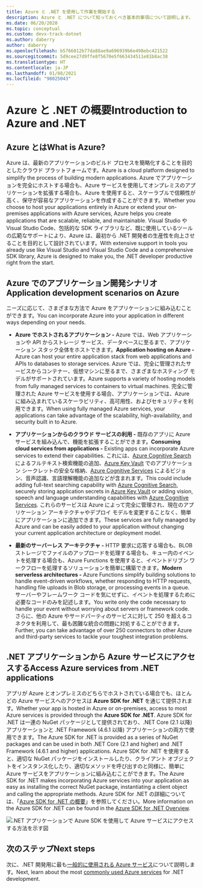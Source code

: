```yaml
---
title: Azure と .NET を使用して作業を開始する
description: Azure と .NET について知っておくべき基本的事項について説明します。
ms.date: 06/20/2020
ms.topic: conceptual
ms.custom: devx-track-dotnet
ms.author: daberry
author: daberry
ms.openlocfilehash: b5766012b77da88ae9a696939b6e498ebc421522
ms.sourcegitcommit: 5d9cee27d9ffe8f5670e5f663434511e81b8ac38
ms.translationtype: HT
ms.contentlocale: ja-JP
ms.lasthandoff: 01/08/2021
ms.locfileid: "98025043"
---
```

# <a name="introduction-to-azure-and-net"></a><span data-ttu-id="19d42-103">Azure と .NET の概要</span><span class="sxs-lookup"><span data-stu-id="19d42-103">Introduction to Azure and .NET</span></span>

## <a name="what-is-azure"></a><span data-ttu-id="19d42-104">Azure とは</span><span class="sxs-lookup"><span data-stu-id="19d42-104">What is Azure?</span></span>

<span data-ttu-id="19d42-105">Azure は、最新のアプリケーションのビルド プロセスを簡略化することを目的としたクラウド プラットフォームです。</span><span class="sxs-lookup"><span data-stu-id="19d42-105">Azure is a cloud platform designed to simplify the process of building modern applications.</span></span>  <span data-ttu-id="19d42-106">Azure でアプリケーションを完全にホストする場合も、Azure サービスを使用してオンプレミスのアプリケーションを拡張する場合も、Azure を使用すると、スケーラブルで信頼性が高く、保守が容易なアプリケーションを作成することができます。</span><span class="sxs-lookup"><span data-stu-id="19d42-106">Whether you choose to host your applications entirely in Azure or extend your on-premises applications with Azure services, Azure helps you create applications that are scalable, reliable, and maintainable.</span></span>  <span data-ttu-id="19d42-107">Visual Studio や Visual Studio Code、包括的な SDK ライブラリなど、既に使用しているツールの広範なサポートにより、Azure は、最初から .NET 開発者の生産性を向上させることを目的として設計されています。</span><span class="sxs-lookup"><span data-stu-id="19d42-107">With extensive support in tools you already use like Visual Studio and Visual Studio Code and a comprehensive SDK library, Azure is designed to make you, the .NET developer productive right from the start.</span></span>

## <a name="application-development-scenarios-on-azure"></a><span data-ttu-id="19d42-108">Azure でのアプリケーション開発シナリオ</span><span class="sxs-lookup"><span data-stu-id="19d42-108">Application development scenarios on Azure</span></span>

<span data-ttu-id="19d42-109">ニーズに応じて、さまざまな方法で Azure をアプリケーションに組み込むことができます。</span><span class="sxs-lookup"><span data-stu-id="19d42-109">You can incorporate Azure into your application in different ways depending on your needs.</span></span>

- <span data-ttu-id="19d42-110">**Azure でホストされるアプリケーション -** Azure では、Web アプリケーションや API からストレージ サービス、データベースに至るまで、アプリケーション スタック全体をホストできます。</span><span class="sxs-lookup"><span data-stu-id="19d42-110">**Application hosting on Azure -** Azure can host your entire application stack from web applications and APIs to databases to storage services.</span></span> <span data-ttu-id="19d42-111">Azure では、完全に管理されたサービスからコンテナー、仮想マシンに至るまで、さまざまなホスティング モデルがサポートされています。</span><span class="sxs-lookup"><span data-stu-id="19d42-111">Azure supports a variety of hosting models from fully managed services to containers to virtual machines.</span></span> <span data-ttu-id="19d42-112">完全に管理された Azure サービスを使用する場合、アプリケーションでは、Azure に組み込まれているスケーラビリティ、高可用性、およびセキュリティを利用できます。</span><span class="sxs-lookup"><span data-stu-id="19d42-112">When using fully managed Azure services, your applications can take advantage of the scalability, high-availability, and security built in to Azure.</span></span>

- <span data-ttu-id="19d42-113">**アプリケーションからのクラウド サービスの利用 -** 既存のアプリに Azure サービスを組み込んで、機能を拡張することができます。</span><span class="sxs-lookup"><span data-stu-id="19d42-113">**Consuming cloud services from applications -** Existing apps can incorporate Azure services to extend their capabilities.</span></span>  <span data-ttu-id="19d42-114">これには、[Azure Cognitive Search](/azure/search/search-what-is-azure-search) によるフルテキスト検索機能の追加、[Azure Key Vault](/azure/key-vault/) でのアプリケーション シークレットの安全な格納、[Azure Cognitive Services](/azure/cognitive-services/) によるビジョン、音声認識、言語理解機能の追加などが含まれます。</span><span class="sxs-lookup"><span data-stu-id="19d42-114">This could include adding full-text searching capability with [Azure Cognitive Search](/azure/search/search-what-is-azure-search), securely storing application secrets in [Azure Key Vault](/azure/key-vault/) or adding vision, speech and language understanding capabilities with [Azure Cognitive Services](/azure/cognitive-services/).</span></span>  <span data-ttu-id="19d42-115">これらのサービスは Azure によって完全に管理され、現在のアプリケーション アーキテクチャやデプロイ モデルを変更することなく、簡単にアプリケーションに追加できます。</span><span class="sxs-lookup"><span data-stu-id="19d42-115">These services are fully managed by Azure and can be easily added to your application without changing your current application architecture or deployment model.</span></span>

- <span data-ttu-id="19d42-116">**最新のサーバーレス アーキテクチャ -** HTTP 要求に応答する場合も、BLOB ストレージでファイルのアップロードを処理する場合も、キュー内のイベントを処理する場合も、Azure Functions を使用すると、イベントドリブン ワークフローを処理するソリューションを簡単に構築できます。</span><span class="sxs-lookup"><span data-stu-id="19d42-116">**Modern serverless architectures -** Azure Functions simplify building solutions to handle event-driven workflows, whether responding to HTTP requests, handling file uploads in Blob storage, or processing events in a queue.</span></span>  <span data-ttu-id="19d42-117">サーバーやフレームワーク コードを気にせずに、イベントを処理するために必要なコードのみを記述します。</span><span class="sxs-lookup"><span data-stu-id="19d42-117">You write only the code necessary to handle your event without worrying about servers or framework code.</span></span>  <span data-ttu-id="19d42-118">さらに、他の Azure やサードパーティのサービスに対して 250 を超えるコネクタを利用して、最も困難な統合の問題に対処することができます。</span><span class="sxs-lookup"><span data-stu-id="19d42-118">Further, you can take advantage of over 250 connectors to other Azure and third-party services to tackle your toughest integration problems.</span></span>

## <a name="access-azure-services-from-net-applications"></a><span data-ttu-id="19d42-119">.NET アプリケーションから Azure サービスにアクセスする</span><span class="sxs-lookup"><span data-stu-id="19d42-119">Access Azure services from .NET applications</span></span>

<span data-ttu-id="19d42-120">アプリが Azure とオンプレミスのどちらでホストされている場合でも、ほとんどの Azure サービスへのアクセスは **Azure SDK for .NET** を通じて提供されます。</span><span class="sxs-lookup"><span data-stu-id="19d42-120">Whether your app is hosted in Azure or on-premises, access to most Azure services is provided through the **Azure SDK for .NET**.</span></span>  <span data-ttu-id="19d42-121">Azure SDK for .NET は一連の NuGet パッケージとして提供されており、.NET Core (2.1 以降) アプリケーションと .NET Framework (4.6.1 以降) アプリケーションの両方で使用できます。</span><span class="sxs-lookup"><span data-stu-id="19d42-121">The Azure SDK for .NET is provided as a series of NuGet packages and can be used in both .NET Core (2.1 and higher) and .NET Framework (4.6.1 and higher) applications.</span></span> <span data-ttu-id="19d42-122">Azure SDK for .NET を使用すると、適切な NuGet パッケージをインストールしたり、クライアント オブジェクトをインスタンス化したり、適切なメソッドを呼び出すのと同様に、簡単に Azure サービスをアプリケーションに組み込むことができます。</span><span class="sxs-lookup"><span data-stu-id="19d42-122">The Azure SDK for .NET makes incorporating Azure services into your application as easy as installing the correct NuGet package, instantiating a client object and calling the appropriate methods.</span></span> <span data-ttu-id="19d42-123">Azure SDK for .NET の詳細については、「[Azure SDK for .NET の概要](./sdk/azure-sdk-for-dotnet.md)」を参照してください。</span><span class="sxs-lookup"><span data-stu-id="19d42-123">More information on the Azure SDK for .NET can be found in the [Azure SDK for .NET Overview](./sdk/azure-sdk-for-dotnet.md).</span></span>

![.NET アプリケーションで Azure SDK を使用して Azure サービスにアクセスする方法を示す図](./media/azure-sdk-for-dotnet-overview.png)

## <a name="next-steps"></a><span data-ttu-id="19d42-125">次のステップ</span><span class="sxs-lookup"><span data-stu-id="19d42-125">Next steps</span></span>

<span data-ttu-id="19d42-126">次に、.NET 開発用に最も[一般的に使用される Azure サービス](./key-azure-services.md)について説明します。</span><span class="sxs-lookup"><span data-stu-id="19d42-126">Next, learn about the most [commonly used Azure services](./key-azure-services.md) for .NET development.</span></span>
